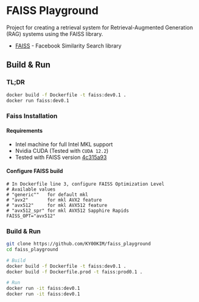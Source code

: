 # FAISS Playground

Project for creating a retrieval system for Retrieval-Augmented Generation (RAG) systems using the FAISS library.

- [FAISS](https://github.com/facebookresearch/faiss) - Facebook Similarity Search library

## Build & Run

### TL;DR

```bash
docker build -f Dockerfile -t faiss:dev0.1 .
docker run faiss:dev0.1
```

### Faiss Installation

#### Requirements

- Intel machine for full Intel MKL support
- Nvidia CUDA (Tested with `CUDA 12.2`)
- Tested with FAISS version [4c315a93](https://github.com/facebookresearch/faiss/commit/4c315a93)

#### Configure FAISS build

```docker
# In Dockerfile line 3, configure FAISS Optimization Level
# Available values
# "generic""   for default mkl
# "avx2"       for mkl AVX2 feature
# "avx512"     for mkl AVX512 feature
# "avx512_spr" for mkl AVX512 Sapphire Rapids
FAISS_OPT="avx512"
```

### Build & Run

```bash
git clone https://github.com/KY00KIM/faiss_playground 
cd faiss_playground

# Build
docker build -f Dockerfile -t faiss:dev0.1 .
docker build -f Dockerfile.prod -t faiss:prod0.1 .

# Run
docker run -it faiss:dev0.1
docker run -it faiss:dev0.1
```
